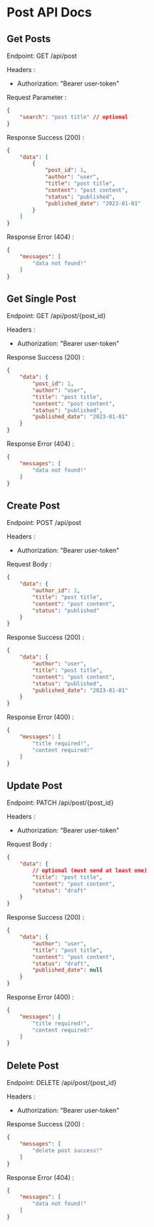 # Post API Docs

## Get Posts
Endpoint: GET /api/post

Headers :
- Authorization: "Bearer user-token"

Request Parameter :
```json
{
    "search": "post title" // optional
}
```

Response Success (200) :
```json
{
    "data": [
        {
            "post_id": 1,
            "author": "user",
            "title": "post title",
            "content": "post content",
            "status": "published",
            "published_date": "2023-01-01"
        }
    ]
}
```

Response Error (404) :
```json
{
    "messages": [
        "data not found!"
    ]
}
```

## Get Single Post
Endpoint: GET /api/post/{post_id}

Headers :
- Authorization: "Bearer user-token"

Response Success (200) :
```json
{
    "data": {
        "post_id": 1,
        "author": "user",
        "title": "post title",
        "content": "post content",
        "status": "published",
        "published_date": "2023-01-01"
    }
}
```

Response Error (404) :
```json
{
    "messages": [
        "data not found!"
    ]
}
```

## Create Post
Endpoint: POST /api/post

Headers :
- Authorization: "Bearer user-token"

Request Body :
```json
{
    "data": {
        "author_id": 1,
        "title": "post title",
        "content": "post content",
        "status": "published"
    }
}
```

Response Success (200) :
```json
{
    "data": {
        "author": "user",
        "title": "post title",
        "content": "post content",
        "status": "published",
        "published_date": "2023-01-01"
    }
}
```

Response Error (400) :
```json
{
    "messages": [
        "title required!",
        "content required!"
    ]
}
```

## Update Post
Endpoint: PATCH /api/post/{post_id}

Headers :
- Authorization: "Bearer user-token"

Request Body :
```json
{
    "data": {
        // optional (must send at least one)
        "title": "post title",
        "content": "post content",
        "status": "draft"
    }
}
```

Response Success (200) :
```json
{
    "data": {
        "author": "user",
        "title": "post title",
        "content": "post content",
        "status": "draft",
        "published_date": null
    }
}
```

Response Error (400) :
```json
{
    "messages": [
        "title required!",
        "content required!"
    ]
}
```

## Delete Post
Endpoint: DELETE /api/post/{post_id}

Headers :
- Authorization: "Bearer user-token"

Response Success (200) :
```json
{
    "messages": [
        "delete post success!"
    ]
}
```

Response Error (404) :
```json
{
    "messages": [
        "data not found!"
    ]
}
```
